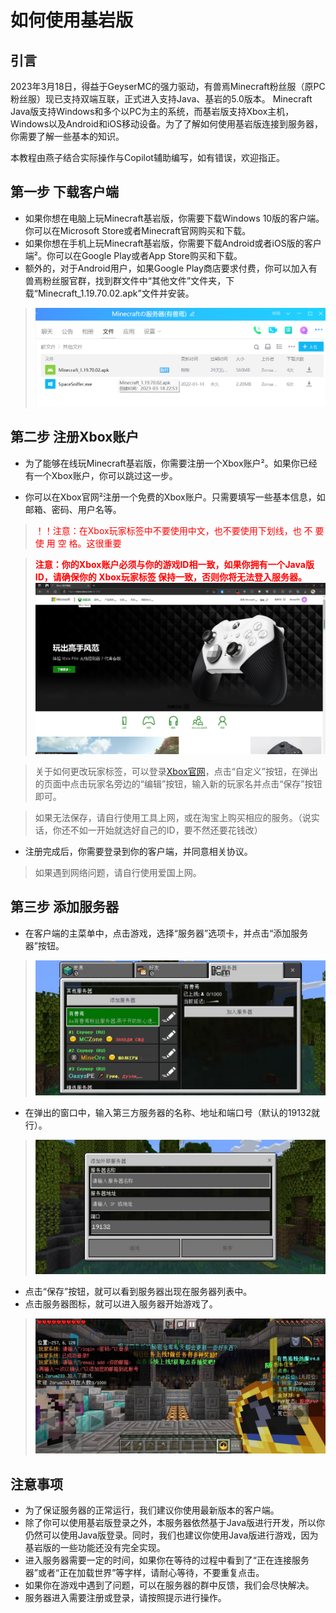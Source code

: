 # 如何使用基岩版

## 引言

2023年3月18日，得益于GeyserMC的强力驱动，有兽焉Minecraft粉丝服（原PC粉丝服）现已支持双端互联，正式进入支持Java、基岩的5.0版本。
Minecraft Java版支持Windows和多个以PC为主的系统，而基岩版支持Xbox主机，Windows以及Android和iOS移动设备。为了了解如何使用基岩版连接到服务器，你需要了解一些基本的知识。

本教程由燕子结合实际操作与Copilot辅助编写，如有错误，欢迎指正。

## 第一步 下载客户端
- 如果你想在电脑上玩Minecraft基岩版，你需要下载Windows 10版的客户端。你可以在Microsoft Store或者Minecraft官网购买和下载。
- 如果你想在手机上玩Minecraft基岩版，你需要下载Android或者iOS版的客户端²。你可以在Google Play或者App Store购买和下载。
- 额外的，对于Android用户，如果Google Play商店要求付费，你可以加入有兽焉粉丝服官群，找到群文件中“其他文件”文件夹，下载“Minecraft_1.19.70.02.apk”文件并安装。
> ![img](../static/image/BEDownloadpage.png)

## 第二步 注册Xbox账户
- 为了能够在线玩Minecraft基岩版，你需要注册一个Xbox账户²。如果你已经有一个Xbox账户，你可以跳过这一步。

- 你可以在Xbox官网²注册一个免费的Xbox账户。只需要填写一些基本信息，如邮箱、密码、用户名等。
> <font color=red>！！注意：在Xbox玩家标签中不要使用中文，也不要使用下划线，也 不 要 使 用 空 格。这很重要</font>

> <font color=red>**注意：你的Xbox账户必须与你的游戏ID相一致，如果你拥有一个Java版ID，请确保你的 Xbox玩家标签 保持一致，否则你将无法登入服务器。**</font>
![img](../static/image/XboxMainPage.png)

> 关于如何更改玩家标签，可以登录[Xbox官网](https://account.xbox.com/zh-CN/Profile)，点击“自定义”按钮，在弹出的页面中点击玩家名旁边的“编辑”按钮，输入新的玩家名并点击“保存”按钮即可。

> 如果无法保存，请自行使用工具上网，或在淘宝上购买相应的服务。（说实话，你还不如一开始就选好自己的ID，要不然还要花钱改）

- 注册完成后，你需要登录到你的客户端，并同意相关协议。
> 如果遇到网络问题，请自行使用爱国上网。

## 第三步 添加服务器
- 在客户端的主菜单中，点击游戏，选择“服务器”选项卡，并点击“添加服务器”按钮。

> ![img](../static/image/addserver.jpg)

- 在弹出的窗口中，输入第三方服务器的名称、地址和端口号（默认的19132就行）。

> ![img](../static/image/addserver2.jpg)

- 点击“保存”按钮，就可以看到服务器出现在服务器列表中。
- 点击服务器图标，就可以进入服务器开始游戏了。

> ![img](../static/image/enterserver.jpg)

## 注意事项

- 为了保证服务器的正常运行，我们建议你使用最新版本的客户端。
- 除了你可以使用基岩版登录之外，本服务器依然基于Java版进行开发，所以你仍然可以使用Java版登录。同时，我们也建议你使用Java版进行游戏，因为基岩版的一些功能还没有完全实现。
- 进入服务器需要一定的时间，如果你在等待的过程中看到了“正在连接服务器”或者“正在加载世界”等字样，请耐心等待，不要重复点击。
- 如果你在游戏中遇到了问题，可以在服务器的群中反馈，我们会尽快解决。
- 服务器进入需要注册或登录，请按照提示进行操作。
